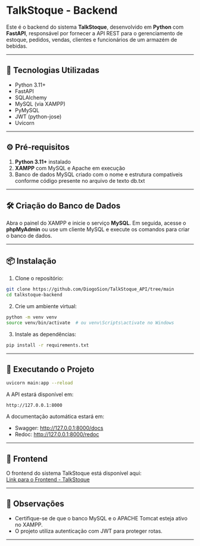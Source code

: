 # TalkStoque - Backend

Este é o backend do sistema **TalkStoque**, desenvolvido em **Python** com **FastAPI**, responsável por fornecer a API REST para o gerenciamento de estoque, pedidos, vendas, clientes e funcionários de um armazém de bebidas.

---

## 🧠 Tecnologias Utilizadas

- Python 3.11+
- FastAPI
- SQLAlchemy
- MySQL (via XAMPP)
- PyMySQL
- JWT (python-jose)
- Uvicorn

---

## ⚙️ Pré-requisitos

1. **Python 3.11+** instalado
2. **XAMPP** com MySQL e Apache em execução
3. Banco de dados MySQL criado com o nome e estrutura compatíveis conforme código presente no arquivo de texto db.txt

---

## 🛠️ Criação do Banco de Dados

Abra o painel do XAMPP e inicie o serviço **MySQL**. Em seguida, acesse o **phpMyAdmin** ou use um cliente MySQL e execute os comandos para criar o banco de dados.

---

## 📦 Instalação

1. Clone o repositório:

```bash
git clone https://github.com/DiogoSion/TalkStoque_API/tree/main
cd talkstoque-backend
```

2. Crie um ambiente virtual:

```bash
python -m venv venv
source venv/bin/activate  # ou venv\Scripts\activate no Windows
```

3. Instale as dependências:

```bash
pip install -r requirements.txt
```

---

## 🚀 Executando o Projeto

```bash
uvicorn main:app --reload
```

A API estará disponível em:

```
http://127.0.0.1:8000
```

A documentação automática estará em:

- Swagger: http://127.0.0.1:8000/docs
- Redoc: http://127.0.0.1:8000/redoc

---

## 🔗 Frontend

O frontend do sistema TalkStoque está disponível aqui:  
[Link para o Frontend - TalkStoque](https://github.com/DiogoSion/TalkStoque)

---

## 📌 Observações

- Certifique-se de que o banco MySQL e o APACHE Tomcat esteja ativo no XAMPP.
- O projeto utiliza autenticação com JWT para proteger rotas.

---
